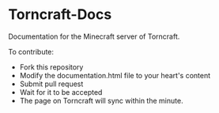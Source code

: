 Torncraft-Docs
==============

Documentation for the Minecraft server of Torncraft.

To contribute: 
- Fork this repository
- Modify the documentation.html file to your heart's content
- Submit pull request
- Wait for it to be accepted
- The page on Torncraft will sync within the minute.
